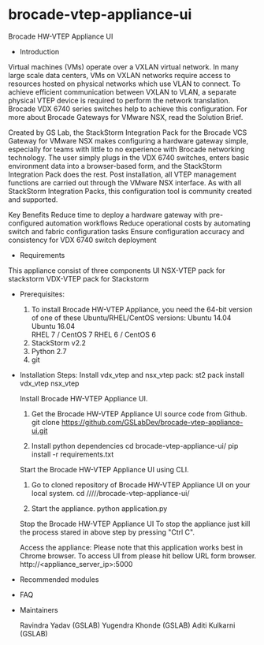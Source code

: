 # brocade-vtep-appliance-ui
Brocade HW-VTEP Appliance UI

* Introduction
 
 Virtual machines (VMs) operate over a VXLAN virtual network. In many large scale data centers, VMs on VXLAN networks require access to resources hosted on physical networks which use VLAN to connect. To achieve efficient communication between VXLAN to VLAN, a separate physical VTEP device is required to perform the network translation. Brocade VDX 6740 series switches help to achieve this configuration. For more about Brocade Gateways for VMware NSX, read the Solution Brief.

 Created by GS Lab, the StackStorm Integration Pack for the Brocade VCS Gateway for VMware NSX makes configuring a hardware gateway simple, especially for teams with little to no experience with Brocade networking technology. The user simply plugs in the VDX 6740 switches, enters basic environment data into a browser-based form, and the StackStorm Integration Pack does the rest. Post installation, all VTEP management functions are carried out through the VMware NSX interface. As with all StackStorm Integration Packs, this configuration tool is community created and supported.

 Key Benefits
	Reduce time to deploy a hardware gateway with pre-configured automation workflows
	Reduce operational costs by automating switch and fabric configuration tasks
	Ensure configuration accuracy and consistency for VDX 6740 switch deployment

 
 * Requirements
 
 This appliance consist of three components 
 UI 
 NSX-VTEP pack for stackstorm
 VDX-VTEP pack for Stackstorm
 
 * Prerequisites:
    1. To install Brocade HW-VTEP Appliance, you need the 64-bit version of one of these Ubuntu/RHEL/CentOS versions:
        Ubuntu 14.04
        Ubuntu 16.04        
        RHEL 7 / CentOS 7
        RHEL 6 / CentOS 6
    2. StackStorm v2.2
    3. Python 2.7
    4. git

 * Installation Steps:
   Install vdx_vtep and nsx_vtep pack:
    st2 pack install vdx_vtep nsx_vtep
    
    Install Brocade HW-VTEP Appliance UI.
    1. Get the Brocade HW-VTEP Appliance UI source code from Github.
    git clone https://github.com/GSLabDev/brocade-vtep-appliance-ui.git
    
    2. Install python dependencies
    cd brocade-vtep-appliance-ui/
    pip install -r requirements.txt
    
    Start the Brocade HW-VTEP Appliance UI using CLI.
    1. Go to cloned repository of Brocade HW-VTEP Appliance UI on your local system.
    cd /<path>/<to>/<cloned>/<repo>/brocade-vtep-appliance-ui/
    
    2. Start the appliance.
    python application.py
   
    Stop the Brocade HW-VTEP Appliance UI
    To stop the appliance just kill the process stared in above step by pressing "Ctrl C".
    
    Access the appliance:
    Please note that this application works best in Chrome browser.
    To access UI from please hit bellow URL form browser.
        http://<appliance_server_ip>:5000
 * Recommended modules
 
 * FAQ
 
 * Maintainers
 
   Ravindra Yadav (GSLAB)
   Yugendra Khonde (GSLAB)
   Aditi Kulkarni (GSLAB)
